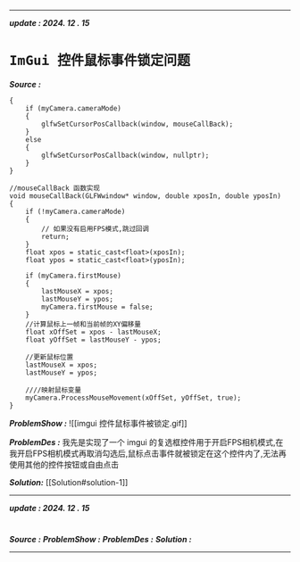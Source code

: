 
---
***update : 2024. 12 . 15*** 
# `ImGui 控件鼠标事件锁定问题`

***Source :***
```if (ImGui::Checkbox(u8"开启FPS相机模式", &myCamera.cameraMode))
{
	if (myCamera.cameraMode)
	{
	    glfwSetCursorPosCallback(window, mouseCallBack);
	}
    else
    {
        glfwSetCursorPosCallback(window, nullptr);
	}
}
```

```
//mouseCallBack 函数实现
void mouseCallBack(GLFWwindow* window, double xposIn, double yposIn)
{
	if (!myCamera.cameraMode) 
	{
		// 如果没有启用FPS模式,跳过回调
		return;
	}
	float xpos = static_cast<float>(xposIn);
	float ypos = static_cast<float>(yposIn);

	if (myCamera.firstMouse)
	{
		lastMouseX = xpos;
		lastMouseY = ypos;
		myCamera.firstMouse = false;
	}
	//计算鼠标上一帧和当前帧的XY偏移量
	float xOffSet = xpos - lastMouseX;
	float yOffSet = lastMouseY - ypos;

	//更新鼠标位置
	lastMouseX = xpos;
	lastMouseY = ypos;
	
	////映射鼠标变量
	myCamera.ProcessMouseMovement(xOffSet, yOffSet, true);
}
```

***ProblemShow :***
![[imgui 控件鼠标事件被锁定.gif]]

***ProblemDes :***
我先是实现了一个 imgui 的复选框控件用于开启FPS相机模式,在我开启FPS相机模式再取消勾选后,鼠标点击事件就被锁定在这个控件内了,无法再使用其他的控件按钮或自由点击

***Solution:***
[[Solution#solution-1]]

---
***update : 2024. 12 . 15***
#
***Source :***
***ProblemShow :***
***ProblemDes :***
***Solution :***

---

